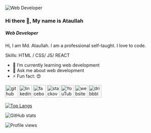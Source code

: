 ![Web Developer](https://scontent.fdac2-1.fna.fbcdn.net/v/t39.30808-6/395586798_879045820399077_8749426199364140837_n.jpg?stp=dst-jpg_s960x960&_nc_cat=110&ccb=1-7&_nc_sid=5f2048&_nc_eui2=AeHp_aA3FEcUudXMR2Zm5lAQhMQH-9I8V3-ExAf70jxXfz_9u_BrWFIod44att8on2FRy04ogpznA61tBX6_6zit&_nc_ohc=5fFuyraeZ6IAX9O3quf&_nc_ht=scontent.fdac2-1.fna&oh=00_AfBIHn9V9bQD7a9hbF7vQMwSSEA705a7KTjzdIZUAy8abA&oe=653E5100)
### Hi there 👋, My name is Ataullah
##### Web Developer

Hi, I am Md. Ataullah. I am a professional self-taught. I love to code.

Skills: HTML / CSS/ JS/ REACT  

- 🌱 I’m currently learning web development 
- 💬 Ask me about web development 
- ⚡ Fun fact: 😍 


[<img src='https://cdn.jsdelivr.net/npm/simple-icons@3.0.1/icons/github.svg' alt='github' height='40'>](https://github.com/ataullah1)  [<img src='https://cdn.jsdelivr.net/npm/simple-icons@3.0.1/icons/linkedin.svg' alt='linkedin' height='40'>](https://www.linkedin.com/in/md-ataullah/)  [<img src='https://cdn.jsdelivr.net/npm/simple-icons@3.0.1/icons/facebook.svg' alt='facebook' height='40'>](https://www.facebook.com/MdAtaullah11)  [<img src='https://cdn.jsdelivr.net/npm/simple-icons@3.0.1/icons/stackoverflow.svg' alt='stackoverflow' height='40'>](https://stackoverflow.com/users/md-ataullah)  [<img src='https://cdn.jsdelivr.net/npm/simple-icons@3.0.1/icons/youtube.svg' alt='YouTube' height='40'>](https://www.youtube.com/channel/@Snowytech1)  [<img src='https://cdn.jsdelivr.net/npm/simple-icons@3.0.1/icons/icloud.svg' alt='website' height='40'>](https://www.w3profile.com/mdataullah/)  [<img src='https://cdn.jsdelivr.net/npm/simple-icons@3.0.1/icons/dribbble.svg' alt='dribbble' height='40'>](https://dribbble.com/mdataullah)  

[![Top Langs](https://github-readme-stats.vercel.app/api/top-langs/?username=ataullah1)](https://github.com/anuraghazra/github-readme-stats)

![GitHub stats](https://github-readme-stats.vercel.app/api?username=ataullah1&show_icons=true)  

![Profile views](https://gpvc.arturio.dev/ataullah1)  
